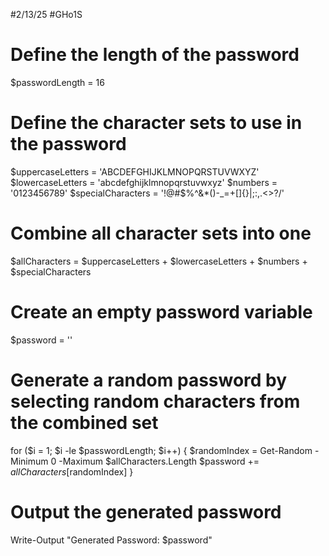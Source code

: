 #2/13/25
#GHo1S
# Define the length of the password
$passwordLength = 16
 
# Define the character sets to use in the password
$uppercaseLetters = 'ABCDEFGHIJKLMNOPQRSTUVWXYZ'
$lowercaseLetters = 'abcdefghijklmnopqrstuvwxyz'
$numbers = '0123456789'
$specialCharacters = '!@#$%^&*()-_=+[]{}|;:,.<>?/'
 
# Combine all character sets into one
$allCharacters = $uppercaseLetters + $lowercaseLetters + $numbers + $specialCharacters
 
# Create an empty password variable
$password = ''
 
# Generate a random password by selecting random characters from the combined set
for ($i = 1; $i -le $passwordLength; $i++) {
    $randomIndex = Get-Random -Minimum 0 -Maximum $allCharacters.Length
    $password += $allCharacters[$randomIndex]
}
 
# Output the generated password
Write-Output "Generated Password: $password"
